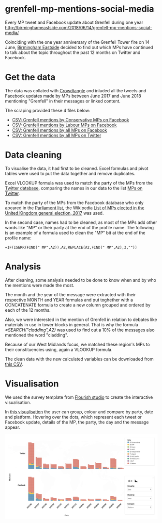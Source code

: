 # grenfell-mp-mentions-social-media
Every MP tweet and Facebook update about Grenfell during one year
http://birminghameastside.com/2018/06/14/grenfell-mp-mentions-social-media/

Coinciding with the one year anniversary of the Grenfell Tower fire on 14 June, <a href="http://birminghameastside.com/2018/06/14/grenfell-mp-mentions-social-media/">Birmingham Eastside</a> decided to find out which MPs have continued to talk about the topic throughout the past 12 months on Twitter and Facebook. 

# Get the data
The data was collated with <a href="http://www.crowdtangle.com/">Crowdtangle</a> and inluded all the tweets and Facebook updates made by MPs between June 2017 and June 2018 mentioning "Grenfell" in their messages or linked content. 

The scraping provided these 4 files below: 
<ul>
  <li><a href="https://github.com/Birmingham-Eastside/grenfell-mp-mentions-social-media/blob/master/Grenfell-mentions-FB-UK---Conservatives-2017-06-06--2018-06-06.csv">CSV: Grenfell mentions by Conservative MPs on Facebook</a></li>

  <li><a href="https://github.com/Birmingham-Eastside/grenfell-mp-mentions-social-media/blob/master/Grenfell-mentions-FB-UK---Labour-2017-06-07--2018-06-07.csv">CSV: Grenfell mentions by Labour MPs on Facebook</a></li>
  
  <li><a href="https://github.com/Birmingham-Eastside/grenfell-mp-mentions-social-media/blob/master/Grenfell-mentions-FB-UK-Parliament-2017-06-07--2018-06-07.csv">CSV: Grenfell mentions by all MPs on Facebook</a></li>

  <li><a href="https://github.com/Birmingham-Eastside/grenfell-mp-mentions-social-media/blob/master/Grenfell-mentions-Tw-UK---MPs-2017-06-07--2018-06-07.csv">CSV: Grenfell mentions by all MPs on Twitter</a></li>
</ul>

# Data cleaning
To visualise the data, it had first to be cleaned. Excel formulas and pivot tables were used to put the data together and remove duplicates. 

Excel VLOOKUP formula was used to match the party of the MPs from the <a href="https://github.com/Birmingham-Eastside/grenfell-mp-mentions-social-media/blob/master/Grenfell-mentions-Tw-UK---MPs-2017-06-07--2018-06-07.csv">Twitter database</a>, comparing the names in our data to the list <a href="https://www.mpsontwitter.co.uk/list">MPs on Twitter</a>.

To match the party of the MPs from the Facebook database who only apeared in the <a href="https://github.com/Birmingham-Eastside/grenfell-mp-mentions-social-media/blob/master/Grenfell-mentions-FB-UK-Parliament-2017-06-07--2018-06-07.csv">Parliament list</a>, the Wikipedia <a href="https://en.wikipedia.org/wiki/List_of_MPs_elected_in_the_United_Kingdom_general_election,_2017">List of MPs elected in the United Kingdom general election, 2017</a> was used. 

In the second case, names had to be cleaned, as most of the MPs add other words like "MP" or their party at the end of the profile name. The following is an example of a formula used to clean the "MP" bit at the end of the profile name: 

```
=IF(ISERR(FIND(" MP",A2)),A2,REPLACE(A2,FIND(" MP",A2),3,""))
```

# Analysis
After cleaning, some analysis needed to be done to know when and by who the mentions were made the most. 

The month and the year of the message were extracted with their respective MONTH and YEAR formulas and put toghether with a CONCATENATE formula to create a new column grouped and ordered by each of the 12 months.

Also, we were interested in the mention of Grenfell in relation to debates like materials in use in tower blocks in general. That is why the formula <em>=SEARCH("cladding",A2)</em> was used to find out a 10% of the messages also mentioned the word "cladding".

Because of our West Midlands focus, we matched these region's MPs to their constituencies using, again a VLOOKUP formula. 

The clean data with the new calculated variables can be downloaded from <a href="https://github.com/Birmingham-Eastside/grenfell-mp-mentions-social-media/blob/master/Grenfell%20mentions%20-%20all%20clean.csv">this CSV</a>.

# Visualisation
We used the survey template from <a href="https://flourish.studio/">Flourish studio</a> to create the interactive visualisation.

In <a href="https://public.flourish.studio/visualisation/60375/">this visualisation</a> the user can group, colour and compare by party, date and platform. Hovering over the dots, which represent each tweet or Facebook update, details of the MP, the party, the day and the message appear. 

![Grenfell mentions](https://github.com/Birmingham-Eastside/grenfell-mp-mentions-social-media/blob/master/Visualisation%20-%20Grenfell%20mentions.png)

